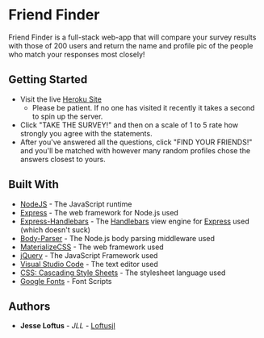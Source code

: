 # Friend Finder

Friend Finder is a full-stack web-app that will compare your survey results with those of 200 users and return the name and profile pic of the people who match your responses most closely!

## Getting Started

* Visit the live [Heroku Site](https://frozen-river-95808.herokuapp.com/)
    * Please be patient. If no one has visited it recently it takes a second to spin up the server.
* Click "TAKE THE SURVEY!" and then on a scale of 1 to 5 rate how strongly you agree with the statements. 
* After you've answered all the questions, click "FIND YOUR FRIENDS!" and you'll be matched with however many random profiles chose the answers closest to yours.

## Built With

* [NodeJS](https://nodejs.org/en/) - The JavaScript runtime
* [Express](https://github.com/expressjs/express) - The web framework for Node.js used
* [Express-Handlebars](https://github.com/ericf/express-handlebars) - The [Handlebars](https://github.com/wycats/handlebars.js) view engine for [Express](https://github.com/expressjs/express) used (which doesn't suck)
* [Body-Parser](https://github.com/expressjs/body-parser) - The Node.js body parsing middleware used
* [MaterializeCSS](https://materializecss.com/) - The web framework used
* [jQuery](https://jquery.com/) - The JavaScript Framework used
* [Visual Studio Code](https://code.visualstudio.com/) - The text editor used
* [CSS: Cascading Style Sheets](https://developer.mozilla.org/en-US/docs/Web/CSS) - The stylesheet language used
* [Google Fonts](http://google.com/fonts) - Font Scripts

## Authors

* **Jesse Loftus** - *JLL* - [Loftusjl](https://github.com/loftusjl)
